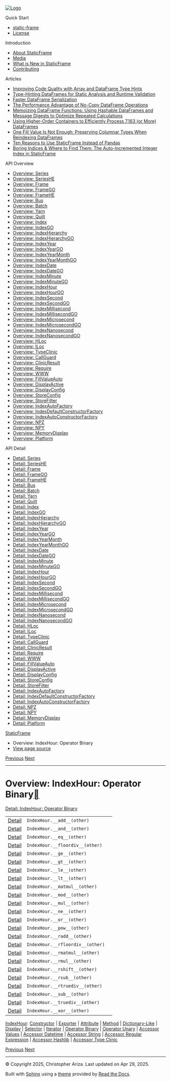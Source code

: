 [![Logo](../_static/sf-logo-web_icon-small.png)](../index.md)

Quick Start

* [static-frame](../readme.md)
* [License](../license.md)

Introduction

* [About StaticFrame](../intro.md)
* [Media](../intro.md#media)
* [What is New in StaticFrame](../new.md)
* [Contributing](../contributing.md)

Articles

* [Improving Code Quality with Array and DataFrame Type Hints](../articles/guard.md)
* [Type-Hinting DataFrames for Static Analysis and Runtime Validation](../articles/ftyping.md)
* [Faster DataFrame Serialization](../articles/serialize.md)
* [The Performance Advantage of No-Copy DataFrame Operations](../articles/no_copy.md)
* [Memoizing DataFrame Functions: Using Hashable DataFrames and Message Digests to Optimize Repeated Calculations](../articles/hash.md)
* [Using Higher-Order Containers to Efficiently Process 7,163 (or More) DataFrames](../articles/uhoc.md)
* [One Fill Value Is Not Enough: Preserving Columnar Types When Reindexing DataFrames](../articles/fill_value.md)
* [Ten Reasons to Use StaticFrame Instead of Pandas](../articles/upgrade.md)
* [Boring Indices & Where to Find Them: The Auto-Incremented Integer Index in StaticFrame](../articles/aiii.md)

API Overview

* [Overview: Series](series.md)
* [Overview: SeriesHE](series_he.md)
* [Overview: Frame](frame.md)
* [Overview: FrameGO](frame_go.md)
* [Overview: FrameHE](frame_he.md)
* [Overview: Bus](bus.md)
* [Overview: Batch](batch.md)
* [Overview: Yarn](yarn.md)
* [Overview: Quilt](quilt.md)
* [Overview: Index](index.md)
* [Overview: IndexGO](index_go.md)
* [Overview: IndexHierarchy](index_hierarchy.md)
* [Overview: IndexHierarchyGO](index_hierarchy_go.md)
* [Overview: IndexYear](index_year.md)
* [Overview: IndexYearGO](index_year_go.md)
* [Overview: IndexYearMonth](index_year_month.md)
* [Overview: IndexYearMonthGO](index_year_month_go.md)
* [Overview: IndexDate](index_date.md)
* [Overview: IndexDateGO](index_date_go.md)
* [Overview: IndexMinute](index_minute.md)
* [Overview: IndexMinuteGO](index_minute_go.md)
* [Overview: IndexHour](index_hour.md)
* [Overview: IndexHourGO](index_hour_go.md)
* [Overview: IndexSecond](index_second.md)
* [Overview: IndexSecondGO](index_second_go.md)
* [Overview: IndexMillisecond](index_millisecond.md)
* [Overview: IndexMillisecondGO](index_millisecond_go.md)
* [Overview: IndexMicrosecond](index_microsecond.md)
* [Overview: IndexMicrosecondGO](index_microsecond_go.md)
* [Overview: IndexNanosecond](index_nanosecond.md)
* [Overview: IndexNanosecondGO](index_nanosecond_go.md)
* [Overview: HLoc](hloc.md)
* [Overview: ILoc](iloc.md)
* [Overview: TypeClinic](type_clinic.md)
* [Overview: CallGuard](call_guard.md)
* [Overview: ClinicResult](clinic_result.md)
* [Overview: Require](require.md)
* [Overview: WWW](www.md)
* [Overview: FillValueAuto](fill_value_auto.md)
* [Overview: DisplayActive](display_active.md)
* [Overview: DisplayConfig](display_config.md)
* [Overview: StoreConfig](store_config.md)
* [Overview: StoreFilter](store_filter.md)
* [Overview: IndexAutoFactory](index_auto_factory.md)
* [Overview: IndexDefaultConstructorFactory](index_default_constructor_factory.md)
* [Overview: IndexAutoConstructorFactory](index_auto_constructor_factory.md)
* [Overview: NPZ](npz.md)
* [Overview: NPY](npy.md)
* [Overview: MemoryDisplay](memory_display.md)
* [Overview: Platform](platform.md)

API Detail

* [Detail: Series](../api_detail/series.md)
* [Detail: SeriesHE](../api_detail/series_he.md)
* [Detail: Frame](../api_detail/frame.md)
* [Detail: FrameGO](../api_detail/frame_go.md)
* [Detail: FrameHE](../api_detail/frame_he.md)
* [Detail: Bus](../api_detail/bus.md)
* [Detail: Batch](../api_detail/batch.md)
* [Detail: Yarn](../api_detail/yarn.md)
* [Detail: Quilt](../api_detail/quilt.md)
* [Detail: Index](../api_detail/index.md)
* [Detail: IndexGO](../api_detail/index_go.md)
* [Detail: IndexHierarchy](../api_detail/index_hierarchy.md)
* [Detail: IndexHierarchyGO](../api_detail/index_hierarchy_go.md)
* [Detail: IndexYear](../api_detail/index_year.md)
* [Detail: IndexYearGO](../api_detail/index_year_go.md)
* [Detail: IndexYearMonth](../api_detail/index_year_month.md)
* [Detail: IndexYearMonthGO](../api_detail/index_year_month_go.md)
* [Detail: IndexDate](../api_detail/index_date.md)
* [Detail: IndexDateGO](../api_detail/index_date_go.md)
* [Detail: IndexMinute](../api_detail/index_minute.md)
* [Detail: IndexMinuteGO](../api_detail/index_minute_go.md)
* [Detail: IndexHour](../api_detail/index_hour.md)
* [Detail: IndexHourGO](../api_detail/index_hour_go.md)
* [Detail: IndexSecond](../api_detail/index_second.md)
* [Detail: IndexSecondGO](../api_detail/index_second_go.md)
* [Detail: IndexMillisecond](../api_detail/index_millisecond.md)
* [Detail: IndexMillisecondGO](../api_detail/index_millisecond_go.md)
* [Detail: IndexMicrosecond](../api_detail/index_microsecond.md)
* [Detail: IndexMicrosecondGO](../api_detail/index_microsecond_go.md)
* [Detail: IndexNanosecond](../api_detail/index_nanosecond.md)
* [Detail: IndexNanosecondGO](../api_detail/index_nanosecond_go.md)
* [Detail: HLoc](../api_detail/hloc.md)
* [Detail: ILoc](../api_detail/iloc.md)
* [Detail: TypeClinic](../api_detail/type_clinic.md)
* [Detail: CallGuard](../api_detail/call_guard.md)
* [Detail: ClinicResult](../api_detail/clinic_result.md)
* [Detail: Require](../api_detail/require.md)
* [Detail: WWW](../api_detail/www.md)
* [Detail: FillValueAuto](../api_detail/fill_value_auto.md)
* [Detail: DisplayActive](../api_detail/display_active.md)
* [Detail: DisplayConfig](../api_detail/display_config.md)
* [Detail: StoreConfig](../api_detail/store_config.md)
* [Detail: StoreFilter](../api_detail/store_filter.md)
* [Detail: IndexAutoFactory](../api_detail/index_auto_factory.md)
* [Detail: IndexDefaultConstructorFactory](../api_detail/index_default_constructor_factory.md)
* [Detail: IndexAutoConstructorFactory](../api_detail/index_auto_constructor_factory.md)
* [Detail: NPZ](../api_detail/npz.md)
* [Detail: NPY](../api_detail/npy.md)
* [Detail: MemoryDisplay](../api_detail/memory_display.md)
* [Detail: Platform](../api_detail/platform.md)

[StaticFrame](../index.md)

* Overview: IndexHour: Operator Binary
* [View page source](../_sources/api_overview/index_hour-operator_binary.rst.txt)

[Previous](index_hour-iterator.md "Overview: IndexHour: Iterator")
[Next](index_hour-operator_unary.md "Overview: IndexHour: Operator Unary")

---

# Overview: IndexHour: Operator Binary[](#overview-indexhour-operator-binary "Link to this heading")

[Detail: IndexHour: Operator Binary](../api_detail/index_hour-operator_binary.md#api-detail-indexhour-operator-binary)

|  |  |  |
| --- | --- | --- |
| [Detail](../api_detail/index_hour-operator_binary.md#api-sig-indexhour-add) | `IndexHour.__add__(other)` |  |
| [Detail](../api_detail/index_hour-operator_binary.md#api-sig-indexhour-and) | `IndexHour.__and__(other)` |  |
| [Detail](../api_detail/index_hour-operator_binary.md#api-sig-indexhour-eq) | `IndexHour.__eq__(other)` |  |
| [Detail](../api_detail/index_hour-operator_binary.md#api-sig-indexhour-floordiv) | `IndexHour.__floordiv__(other)` |  |
| [Detail](../api_detail/index_hour-operator_binary.md#api-sig-indexhour-ge) | `IndexHour.__ge__(other)` |  |
| [Detail](../api_detail/index_hour-operator_binary.md#api-sig-indexhour-gt) | `IndexHour.__gt__(other)` |  |
| [Detail](../api_detail/index_hour-operator_binary.md#api-sig-indexhour-le) | `IndexHour.__le__(other)` |  |
| [Detail](../api_detail/index_hour-operator_binary.md#api-sig-indexhour-lt) | `IndexHour.__lt__(other)` |  |
| [Detail](../api_detail/index_hour-operator_binary.md#api-sig-indexhour-matmul) | `IndexHour.__matmul__(other)` |  |
| [Detail](../api_detail/index_hour-operator_binary.md#api-sig-indexhour-mod) | `IndexHour.__mod__(other)` |  |
| [Detail](../api_detail/index_hour-operator_binary.md#api-sig-indexhour-mul) | `IndexHour.__mul__(other)` |  |
| [Detail](../api_detail/index_hour-operator_binary.md#api-sig-indexhour-ne) | `IndexHour.__ne__(other)` |  |
| [Detail](../api_detail/index_hour-operator_binary.md#api-sig-indexhour-or) | `IndexHour.__or__(other)` |  |
| [Detail](../api_detail/index_hour-operator_binary.md#api-sig-indexhour-pow) | `IndexHour.__pow__(other)` |  |
| [Detail](../api_detail/index_hour-operator_binary.md#api-sig-indexhour-radd) | `IndexHour.__radd__(other)` |  |
| [Detail](../api_detail/index_hour-operator_binary.md#api-sig-indexhour-rfloordiv) | `IndexHour.__rfloordiv__(other)` |  |
| [Detail](../api_detail/index_hour-operator_binary.md#api-sig-indexhour-rmatmul) | `IndexHour.__rmatmul__(other)` |  |
| [Detail](../api_detail/index_hour-operator_binary.md#api-sig-indexhour-rmul) | `IndexHour.__rmul__(other)` |  |
| [Detail](../api_detail/index_hour-operator_binary.md#api-sig-indexhour-rshift) | `IndexHour.__rshift__(other)` |  |
| [Detail](../api_detail/index_hour-operator_binary.md#api-sig-indexhour-rsub) | `IndexHour.__rsub__(other)` |  |
| [Detail](../api_detail/index_hour-operator_binary.md#api-sig-indexhour-rtruediv) | `IndexHour.__rtruediv__(other)` |  |
| [Detail](../api_detail/index_hour-operator_binary.md#api-sig-indexhour-sub) | `IndexHour.__sub__(other)` |  |
| [Detail](../api_detail/index_hour-operator_binary.md#api-sig-indexhour-truediv) | `IndexHour.__truediv__(other)` |  |
| [Detail](../api_detail/index_hour-operator_binary.md#api-sig-indexhour-xor) | `IndexHour.__xor__(other)` |  |

[IndexHour](index_hour.md#api-overview-indexhour): [Constructor](index_hour-constructor.md#api-overview-indexhour-constructor) | [Exporter](index_hour-exporter.md#api-overview-indexhour-exporter) | [Attribute](index_hour-attribute.md#api-overview-indexhour-attribute) | [Method](index_hour-method.md#api-overview-indexhour-method) | [Dictionary-Like](index_hour-dictionary_like.md#api-overview-indexhour-dictionary-like) | [Display](index_hour-display.md#api-overview-indexhour-display) | [Selector](index_hour-selector.md#api-overview-indexhour-selector) | [Iterator](index_hour-iterator.md#api-overview-indexhour-iterator) | [Operator Binary](#api-overview-indexhour-operator-binary) | [Operator Unary](index_hour-operator_unary.md#api-overview-indexhour-operator-unary) | [Accessor Values](index_hour-accessor_values.md#api-overview-indexhour-accessor-values) | [Accessor Datetime](index_hour-accessor_datetime.md#api-overview-indexhour-accessor-datetime) | [Accessor String](index_hour-accessor_string.md#api-overview-indexhour-accessor-string) | [Accessor Regular Expression](index_hour-accessor_regular_expression.md#api-overview-indexhour-accessor-regular-expression) | [Accessor Hashlib](index_hour-accessor_hashlib.md#api-overview-indexhour-accessor-hashlib) | [Accessor Type Clinic](index_hour-accessor_type_clinic.md#api-overview-indexhour-accessor-type-clinic)

[Previous](index_hour-iterator.md "Overview: IndexHour: Iterator")
[Next](index_hour-operator_unary.md "Overview: IndexHour: Operator Unary")

---

© Copyright 2025, Christopher Ariza.
Last updated on Apr 29, 2025.

Built with [Sphinx](https://www.sphinx-doc.org/) using a
[theme](https://github.com/readthedocs/sphinx_rtd_theme)
provided by [Read the Docs](https://readthedocs.org).